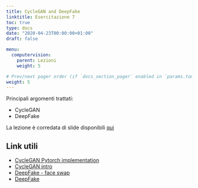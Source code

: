 ```yaml
---
title: CycleGAN and DeepFake
linktitle: Esercitazione 7
toc: true
type: docs
date: "2020-04-23T00:00:00+01:00"
draft: false

menu:
  computervision:
    parent: Lezioni
    weight: 5

# Prev/next pager order (if `docs_section_pager` enabled in `params.toml`)
weight: 5
---
```




Principali argomenti trattati:

- CycleGAN
- DeepFake

La lezione è corredata di slide disponibili [qui](https://github.com/gmanco/cv_notebooks/blob/master/labs_lecture/lab07)



## Link utili

- [CycleGAN Pytorch implementation](https://github.com/junyanz/pytorch-CycleGAN-and-pix2pix)
- [CycleGAN intro](https://towardsdatascience.com/image-to-image-translation-using-cyclegan-model-d58cfff04755)
- [DeepFake - face swap](https://github.com/jinfagang/faceswap_pytorch)
- [DeepFake](https://github.com/OValery16/swap-face)

